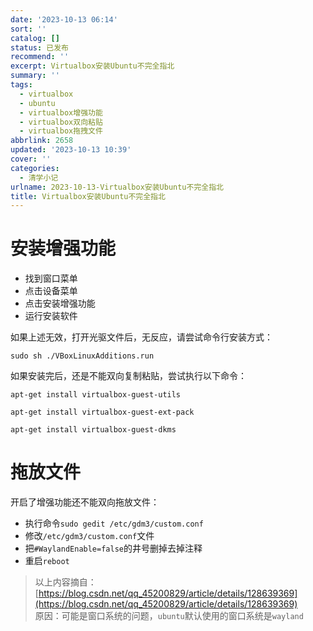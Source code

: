 ```yaml
---
date: '2023-10-13 06:14'
sort: ''
catalog: []
status: 已发布
recommend: ''
excerpt: Virtualbox安装Ubuntu不完全指北
summary: ''
tags:
  - virtualbox
  - ubuntu
  - virtualbox增强功能
  - virtualbox双向粘贴
  - virtualbox拖拽文件
abbrlink: 2658
updated: '2023-10-13 10:39'
cover: ''
categories:
  - 清学小记
urlname: 2023-10-13-Virtualbox安装Ubuntu不完全指北
title: Virtualbox安装Ubuntu不完全指北
---
```


# 安装增强功能

- 找到窗口菜单
- 点击设备菜单
- 点击安装增强功能
- 运行安装软件

如果上述无效，打开光驱文件后，无反应，请尝试命令行安装方式：


`sudo sh ./VBoxLinuxAdditions.run`


如果安装完后，还是不能双向复制粘贴，尝试执行以下命令：


`apt-get install virtualbox-guest-utils`


`apt-get install virtualbox-guest-ext-pack`


`apt-get install virtualbox-guest-dkms`


# 拖放文件


开启了增强功能还不能双向拖放文件：

- 执行命令`sudo gedit /etc/gdm3/custom.conf`
- 修改`/etc/gdm3/custom.conf`文件
- 把`#WaylandEnable=false`的井号删掉去掉注释
- 重启`reboot`

> 以上内容摘自：[https://blog.csdn.net/qq_45200829/article/details/128639369](https://blog.csdn.net/qq_45200829/article/details/128639369)  
> 原因：可能是窗口系统的问题，`ubuntu`默认使用的窗口系统是`wayland`

